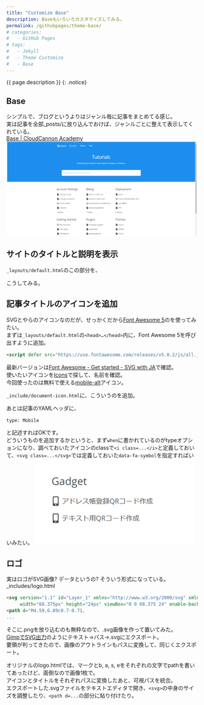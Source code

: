 ```yaml
---
title: "Customize Base"
description: Baseもいろいろカスタマイズしてみる。
permalink: /githubpages/theme-base/
# categories:
#   - GitHub Pages
# tags:
#   - Jekyll
#   - Theme Customize
#   - Base
---
```

{{ page.description }}
{: .notice}

## Base

シンプルで、ブログというよりはジャンル毎に記事をまとめてる感じ。  
実は記事を全部_posts/に放り込んでおけば、ジャンルごとに整えて表示してくれている。  
[Base | CloudCannon Academy](https://learn.cloudcannon.com/templates/base/)
[![Jekyll theme Base](/assets/images/theme-base-prev.png)](/assets/images/theme-base-prev.png)

## サイトのタイトルと説明を表示

`_layouts/default.html`のこの部分を、
<script src="https://gist.github.com/laureltreetop/3ddead83b3e4c61913231ccee8d5f78c.js?file=theme-base-default.html"></script>
こうしてみる。
<script src="https://gist.github.com/laureltreetop/3ddead83b3e4c61913231ccee8d5f78c.js?file=theme-base-default-custom.html"></script>

## 記事タイトルのアイコンを追加

SVGとやらのアイコンなのだが、せっかくだから[Font Awesome 5](https://fontawesome.com/)のを使ってみたい。  
まずは`_layouts/default.html`の`<head>…</head>`内に、Font Awesome 5を呼び出すように追加。
```html
<script defer src="https://use.fontawesome.com/releases/v5.0.2/js/all.js"></script>
```
最新バージョンは[Font Awesome - Get started - SVG with JA](https://fontawesome.com/get-started/svg-with-js)で確認。  
使いたいアイコンを[Icons](https://fontawesome.com/icons?d=gallery)で探して、名前を確認。  
今回使ったのは無料で使える[mobile-alt](https://fontawesome.com/icons/mobile-alt?style=solid)アイコン。

`_include/document-icon.html`に、こういうのを追加。
<script src="https://gist.github.com/laureltreetop/28ad8724fe729dcf920cab5443d63d0e.js"></script>
あとは記事のYAMLヘッダに、
```
type: Mobile
```
と記述すればOKです。  
どういうものを追加するかというと、まず`when`に書かれているのがtypeオプションになり、調べておいたアイコンのclassで`<i class=...</i>`と定義しておいて、`<svg class=...</svg>`では定義しておいた`data-fa-symbol`を指定すればいいみたい。
[![Base Custom Icon](/assets/images/theme-base-custom-article-icon.png)](/assets/images/theme-base-custom-article-icon.png)

## ロゴ

実はロゴがSVG画像? データというの? そういう形式になっている。  
_includes/logo.html
```html
<svg version="1.1" id="Layer_1" xmlns="http://www.w3.org/2000/svg" xmlns:xlink="http://www.w3.org/1999/xlink" x="0px" y="0px"
	 width="68.375px" height="24px" viewBox="0 0 68.375 24" enable-background="new 0 0 68.375 24" xml:space="preserve">
<path d="M4.59,6.89c0.7-0.71,
...
```

そこに.pngを放り込むのも無粋なので、.svg画像を作って置いてみた。  
[GimpでSVG出力](https://buildinginblender.blogspot.jp/2015/04/tipsgimpsvggimp.html)のようにテキスト→パス→.svgにエクスポート。  
要領が判ってきたので、画像のアウトラインもパスに変換して、同じくエクスポート。

オリジナルのlogo.htmlでは、マークとb, a, s, eをそれぞれの文字でpathを書いてあったけど、面倒なので画像1枚で。  
アイコンとタイトルをそれぞれパスに変換したあと、可視パスを統合。  
エクスポートした.svgファイルをテキストエディタで開き、`<svg>`の中身のサイズを調整したり、`<path d=...`の部分に貼り付けたり。